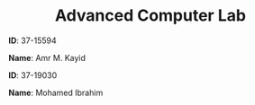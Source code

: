 <h1 align=center> Advanced Computer Lab </h1>

**ID**: 37-15594

**Name**: Amr M. Kayid


**ID**: 37-19030  

**Name**: Mohamed Ibrahim
